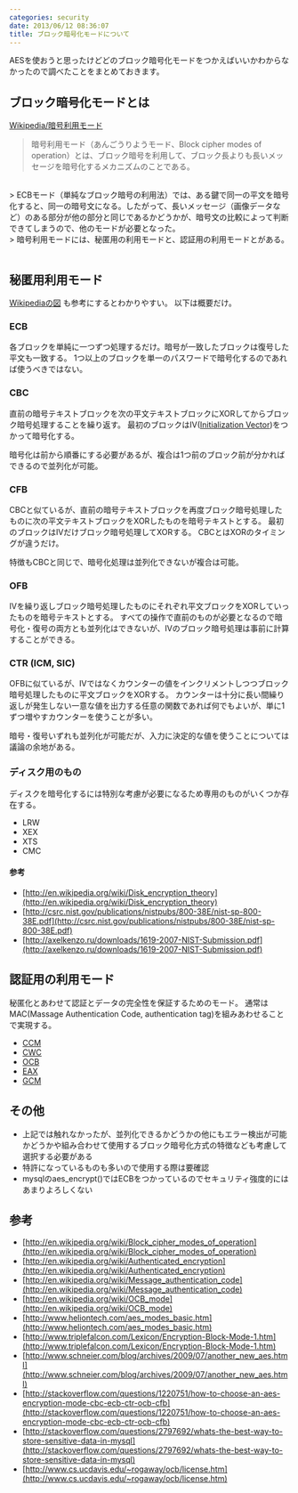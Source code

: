 ```yaml
---
categories: security
date: 2013/06/12 08:36:07
title: ブロック暗号化モードについて
---
```


AESを使おうと思ったけどどのブロック暗号化モードをつかえばいいかわからなかったので調べたことをまとめておきます。

## ブロック暗号化モードとは

[Wikipedia/暗号利用モード](http://ja.wikipedia.org/wiki/%E6%9A%97%E5%8F%B7%E5%88%A9%E7%94%A8%E3%83%A2%E3%83%BC%E3%83%89)

> 暗号利用モード（あんごうりようモード、Block cipher modes of operation）とは、ブロック暗号を利用して、ブロック長よりも長いメッセージを暗号化するメカニズムのことである。
<br>
> ECBモード（単純なブロック暗号の利用法）では、ある鍵で同一の平文を暗号化すると、同一の暗号文になる。したがって、長いメッセージ（画像データなど）のある部分が他の部分と同じであるかどうかが、暗号文の比較によって判断できてしまうので、他のモードが必要となった。
<br>
> 暗号利用モードには、秘匿用の利用モードと、認証用の利用モードとがある。
<br>
<br>


## 秘匿用利用モード

[Wikipediaの図](http://en.wikipedia.org/wiki/Block_cipher_modes_of_operation ) も参考にするとわかりやすい。
以下は概要だけ。

### ECB

各ブロックを単純に一つずつ処理するだけ。暗号が一致したブロックは復号した平文も一致する。
1つ以上のブロックを単一のパスワードで暗号化するのであれば使うべきではない。


### CBC

直前の暗号テキストブロックを次の平文テキストブロックにXORしてからブロック暗号処理することを繰り返す。
最初のブロックはIV([Initialization Vector](https://en.wikipedia.org/wiki/Initialization_vector ))をつかって暗号化する。


暗号化は前から順番にする必要があるが、複合は1つ前のブロック前が分かればできるので並列化が可能。


### CFB

CBCと似ているが、直前の暗号テキストブロックを再度ブロック暗号処理したものに次の平文テキストブロックをXORしたものを暗号テキストとする。
最初のブロックはIVだけブロック暗号処理してXORする。
CBCとはXORのタイミングが違うだけ。

特徴もCBCと同じで、暗号化処理は並列化できないが複合は可能。


### OFB

IVを繰り返しブロック暗号処理したものにそれぞれ平文ブロックをXORしていったものを暗号テキストとする。
すべての操作で直前のものが必要となるので暗号化・復号の両方とも並列化はできないが、IVのブロック暗号処理は事前に計算することができる。

### CTR (ICM, SIC)

OFBに似ているが、IVではなくカウンターの値をインクリメントしつつブロック暗号処理したものに平文ブロックをXORする。
カウンターは十分に長い間繰り返しが発生しない一意な値を出力する任意の関数であれば何でもよいが、単に1ずつ増やすカウンターを使うことが多い。

暗号・復号いずれも並列化が可能だが、入力に決定的な値を使うことについては議論の余地がある。


### ディスク用のもの

ディスクを暗号化するには特別な考慮が必要になるため専用のものがいくつか存在する。

* LRW
* XEX
* XTS
* CMC


#### 参考

* [http://en.wikipedia.org/wiki/Disk_encryption_theory](http://en.wikipedia.org/wiki/Disk_encryption_theory)
* [http://csrc.nist.gov/publications/nistpubs/800-38E/nist-sp-800-38E.pdf](http://csrc.nist.gov/publications/nistpubs/800-38E/nist-sp-800-38E.pdf)
* [http://axelkenzo.ru/downloads/1619-2007-NIST-Submission.pdf](http://axelkenzo.ru/downloads/1619-2007-NIST-Submission.pdf)


## 認証用の利用モード

秘匿化とあわせて認証とデータの完全性を保証するためのモード。
通常はMAC(Massage Authentication Code, authentication tag)を組みあわせることで実現する。

* [CCM](http://en.wikipedia.org/wiki/CCM_mode)
* [CWC](http://en.wikipedia.org/wiki/CWC_mode)
* [OCB](http://en.wikipedia.org/wiki/OCB_mode)
* [EAX](http://en.wikipedia.org/wiki/EAX_mode)
* [GCM](http://en.wikipedia.org/wiki/Galois/Counter_Mode)


## その他

* 上記では触れなかったが、並列化できるかどうかの他にもエラー検出が可能かどうかや組み合わせて使用するブロック暗号化方式の特徴なども考慮して選択する必要がある
* 特許になっているものも多いので使用する際は要確認
* mysqlのaes_encrypt()ではECBをつかっているのでセキュリティ強度的にはあまりよろしくない

## 参考

* [http://en.wikipedia.org/wiki/Block_cipher_modes_of_operation](http://en.wikipedia.org/wiki/Block_cipher_modes_of_operation)
* [http://en.wikipedia.org/wiki/Authenticated_encryption](http://en.wikipedia.org/wiki/Authenticated_encryption)
* [http://en.wikipedia.org/wiki/Message_authentication_code](http://en.wikipedia.org/wiki/Message_authentication_code)
* [http://en.wikipedia.org/wiki/OCB_mode](http://en.wikipedia.org/wiki/OCB_mode)
* [http://www.heliontech.com/aes_modes_basic.htm](http://www.heliontech.com/aes_modes_basic.htm)
* [http://www.triplefalcon.com/Lexicon/Encryption-Block-Mode-1.htm](http://www.triplefalcon.com/Lexicon/Encryption-Block-Mode-1.htm)
* [http://www.schneier.com/blog/archives/2009/07/another_new_aes.html](http://www.schneier.com/blog/archives/2009/07/another_new_aes.html)
* [http://stackoverflow.com/questions/1220751/how-to-choose-an-aes-encryption-mode-cbc-ecb-ctr-ocb-cfb](http://stackoverflow.com/questions/1220751/how-to-choose-an-aes-encryption-mode-cbc-ecb-ctr-ocb-cfb)
* [http://stackoverflow.com/questions/2797692/whats-the-best-way-to-store-sensitive-data-in-mysql](http://stackoverflow.com/questions/2797692/whats-the-best-way-to-store-sensitive-data-in-mysql)
* [http://www.cs.ucdavis.edu/~rogaway/ocb/license.htm](http://www.cs.ucdavis.edu/~rogaway/ocb/license.htm)

